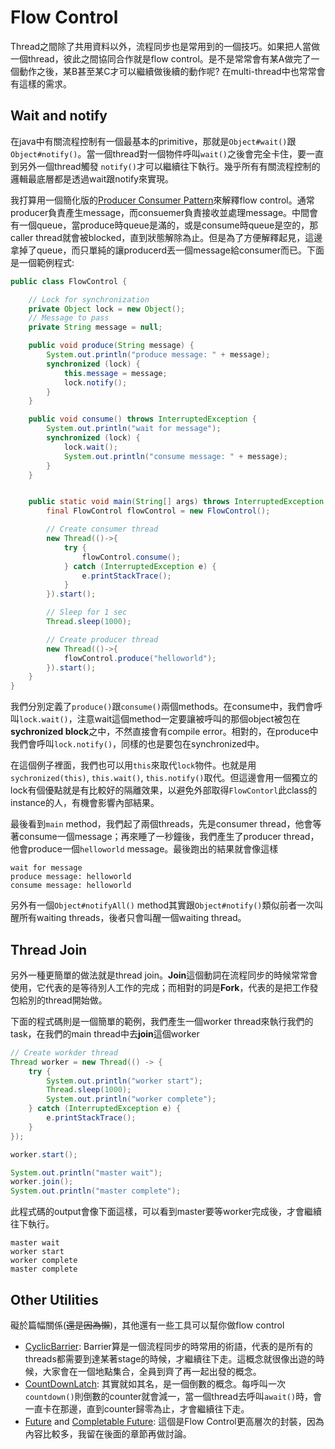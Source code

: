 # Flow Control

Thread之間除了共用資料以外，流程同步也是常用到的一個技巧。如果把人當做一個thread，彼此之間協同合作就是flow control。是不是常常會有某A做完了一個動作之後，某B甚至某C才可以繼續做後續的動作呢? 在multi-thread中也常常會有這樣的需求。

## Wait and notify

在java中有關流程控制有一個最基本的primitive，那就是`Object#wait()`跟`Object#notify()`。當一個thread對一個物件呼叫`wait()`之後會完全卡住，要一直到另外一個thread觸發
`notify()`才可以繼續往下執行。幾乎所有有關流程控制的邏輯最底層都是透過wait跟notify來實現。

我打算用一個簡化版的[Producer Consumer Pattern](https://en.wikipedia.org/wiki/Producer%E2%80%93consumer_problem)來解釋flow control。通常producer負責產生message，而consuemer負責接收並處理message。中間會有一個queue，當produce時queue是滿的，或是consume時queue是空的，那caller thread就會被blocked，直到狀態解除為止。但是為了方便解釋起見，這邊拿掉了queue，而只單純的讓producerd丟一個message給consumer而已。下面是一個範例程式:

```java
public class FlowControl {

    // Lock for synchronization
    private Object lock = new Object();
    // Message to pass
    private String message = null;

    public void produce(String message) {
        System.out.println("produce message: " + message);
        synchronized (lock) {
            this.message = message;
            lock.notify();
        }
    }

    public void consume() throws InterruptedException {
        System.out.println("wait for message");
        synchronized (lock) {
            lock.wait();
            System.out.println("consume message: " + message);
        }
    }


    public static void main(String[] args) throws InterruptedException {
        final FlowControl flowControl = new FlowControl();

        // Create consumer thread
        new Thread(()->{
            try {
                flowControl.consume();
            } catch (InterruptedException e) {
                e.printStackTrace();
            }
        }).start();

        // Sleep for 1 sec
        Thread.sleep(1000);

        // Create producer thread
        new Thread(()->{
            flowControl.produce("helloworld");
        }).start();
    }
}
```

我們分別定義了`produce()`跟`consume()`兩個methods。在consume中，我們會呼叫`lock.wait()`，注意wait這個method一定要讓被呼叫的那個object被包在**sychronized block**之中，不然直接會有compile error。相對的，在produce中我們會呼叫`lock.notify()`，同樣的也是要包在synchronized中。

在這個例子裡面，我們也可以用`this`來取代`lock`物件。也就是用`sychronized(this)`, `this.wait()`, `this.notify()`取代。但這邊會用一個獨立的lock有個優點就是有比較好的隔離效果，以避免外部取得`FlowContorl`此class的instance的人，有機會影響內部結果。

最後看到`main` method，我們起了兩個threads，先是consumer thread，他會等著consume一個message；再來睡了一秒鐘後，我們產生了producer thread，他會produce一個`helloworld` message。最後跑出的結果就會像這樣

```
wait for message
produce message: helloworld
consume message: helloworld
```

另外有一個`Object#notifyAll()` method其實跟`Object#notify()`類似前者一次叫醒所有waiting threads，後者只會叫醒一個waiting thread。

## Thread Join

另外一種更簡單的做法就是thread join。**Join**這個動詞在流程同步的時候常常會使用，它代表的是等待別人工作的完成；而相對的詞是**Fork**，代表的是把工作發包給別的thread開始做。

下面的程式碼則是一個簡單的範例，我們產生一個worker thread來執行我們的task，在我們的main thread中去**join**這個worker

```java
// Create workder thread
Thread worker = new Thread(() -> {
    try {
        System.out.println("worker start");
        Thread.sleep(1000);
        System.out.println("worker complete");
    } catch (InterruptedException e) {
        e.printStackTrace();
    }
});

worker.start();

System.out.println("master wait");
worker.join();
System.out.println("master complete");
```

此程式碼的output會像下面這樣，可以看到master要等worker完成後，才會繼續往下執行。

```
master wait
worker start
worker complete
master complete
```

## Other Utilities

礙於篇幅關係(~~還是因為懶~~)，其他還有一些工具可以幫你做flow control

- [CyclicBarrier](https://docs.oracle.com/javase/8/docs/api/index.html?java/util/concurrent/CyclicBarrier.html): Barrier算是一個流程同步的時常用的術語，代表的是所有的threads都需要到達某著stage的時候，才繼續往下走。這概念就很像出遊的時候，大家會在一個地點集合，全員到齊了再一起出發的概念。
- [CountDownLatch](https://docs.oracle.com/javase/8/docs/api/index.html?java/util/concurrent/CountDownLatch.html): 其實就如其名，是一個倒數的概念。每呼叫一次`countdown()`則倒數的counter就會減一，當一個thread去呼叫`await()`時，會一直卡在那邊，直到counter歸零為止，才會繼續往下走。
- [Future](https://docs.oracle.com/javase/8/docs/api/index.html?java/util/concurrent/Future.html) and [Completable Future](https://docs.oracle.com/javase/8/docs/api/index.html?java/util/concurrent/CompletableFuture.html): 這個是Flow Control更高層次的封裝，因為內容比較多，我留在後面的章節再做討論。
